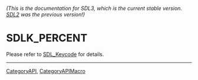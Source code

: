 ###### (This is the documentation for SDL3, which is the current stable version. [SDL2](https://wiki.libsdl.org/SDL2/) was the previous version!)
# SDLK_PERCENT

Please refer to [SDL_Keycode](SDL_Keycode) for details.

----
[CategoryAPI](CategoryAPI), [CategoryAPIMacro](CategoryAPIMacro)


